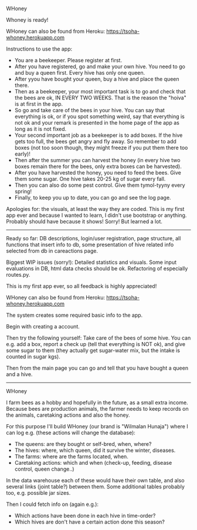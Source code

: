 WHoney

Whoney is ready!  

WHoney can also be found from Heroku:
https://tsoha-whoney.herokuapp.com

Instructions to use the app:
* You are a beekeeper. Please register at first.
* After you have registered, go and make your own hive. You need to go and buy a queen first. 
Every hive has only one queen.
* After yyou have bought your queen, buy a hive and place the queen there.
* Then as a beekeeper, your most important task is to go and check that the bees are ok, IN EVERY TWO WEEKS. 
That is the reason the "hoiva" is at first in the app.
* So go and take care of the bees in your hive. You can say that everything is ok, or if you spot something weird, 
say that everything is not ok and your remark is presented in the home page of the app as long as it is not fixed.
* Your second important job as a beekeeper is to add boxes. If the hive gets too full, the bees get angry and fly away.
So remember to add boxes (not too soon though, they might freeze if you put them there too early)!
* Then after the summer you can harvest the honey (in every hive two boxes remain there for the bees, only extra boxes can be harvested).
* After you have harvested the honey, you need to feed the bees. Give them some sugar. One hive takes 20-25 kg of sugar every fall.
* Then you can also do some pest control. Give them tymol-tyyny every spring!
* Finally, to keep you up to date, you can go and see the log page. 

Apologies for: the visuals, at least the way they are coded. This is my first app ever and because I wanted to learn, I didn't use bootstrap or anything. 
Probably should have because it shows! Sorry! But learned a lot.
_________________

Ready so far:
DB descriptions, login/user registration, page structure, all functions that insert info to db, some presentation of hive related info selected from db in careactions page. 

Biggest WIP issues (sorry!): Detailed statistics and visuals. Some input evaluations in DB, html data checks should be ok. Refactoring of especially routes.py.

This is my first app ever, so all feedback is highly appreciated!

WHoney can also be found from Heroku:
https://tsoha-whoney.herokuapp.com

The system creates some required basic info to the app.

Begin with creating a account. 

Then try the following yourself: Take care of the bees of some hive. You can e.g. add a box, report a check up (tell that everything is NOT ok), and give some sugar to them (they actually get sugar-water mix, but the intake is counted in sugar kgs).

Then from the main page you can go and tell that you have bought a queen and a hive. 
_____________

WHoney

I farm bees as a hobby and hopefully in the future, as a small extra income.
Because bees are production animals, the farmer needs to keep records on
the animals, caretaking actions and also the honey. 

For this purpose I'll build WHoney (our brand is "Wilmalan Hunaja") where
I can log e.g. (these actions will change the database):
- The queens: are they bought or self-bred, when, where?
- The hives: where, which queen, did it survive the winter, diseases.
- The farms: where are the farms located, when.
- Caretaking actions: which and when (check-up, feeding, disease control, queen change..)

In the data warehouse each of these would have their own table,
and also several links (joint table?) between them. Some additional tables
probably too, e.g. possible jar sizes.

Then I could fetch info on (again e.g.):
- Which actions have been done in each hive in time-order?
- Which hives are don't have a certain action done this season?

